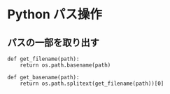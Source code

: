 # Python パス操作

## パスの一部を取り出す

```
def get_filename(path):
    return os.path.basename(path)

def get_basename(path):
    return os.path.splitext(get_filename(path))[0]
```
